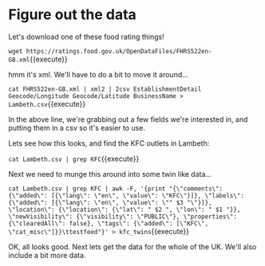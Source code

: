 # Figure out the data

Let's download one of these food rating things!

`wget https://ratings.food.gov.uk/OpenDataFiles/FHRS522en-GB.xml`{{execute}}

hmm it's xml. We'll have to do a bit to move it around...

`cat FHRS522en-GB.xml | xml2 | 2csv EstablishmentDetail Geocode/Longitude Geocode/Latitude BusinessName > Lambeth.csv`{{execute}}

In the above line, we're grabbing out a few fields we're interested in, and putting them in a csv so it's easier to use.

Lets see how this looks, and find the KFC outlets in Lambeth:

`cat Lambeth.csv | grep KFC`{{execute}}

Next we need to munge this around into some twin like data...

`cat Lambeth.csv | grep KFC | awk -F, '{print "{\"comments\": {\"added\": [{\"lang\": \"en\", \"value\": \"KFC\"}]}, \"labels\": {\"added\": [{\"lang\": \"en\", \"value\": \"" $3 "\"}]}, \"location\": {\"location\": {\"lat\": " $2 ", \"lon\": " $1 "}}, \"newVisibility\": {\"visibility\": \"PUBLIC\"}, \"properties\": {\"clearedAll\": false}, \"tags\": {\"added\": [\"KFC\", \"cat_misc\"]}}\ttestfeed"}' > kfc_twins`{{execute}}

OK, all looks good. Next lets get the data for the whole of the UK. We'll also include a bit more data.